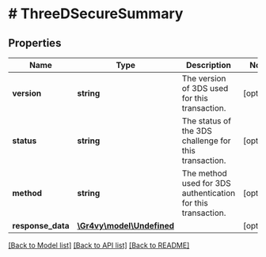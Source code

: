 # # ThreeDSecureSummary

## Properties

Name | Type | Description | Notes
------------ | ------------- | ------------- | -------------
**version** | **string** | The version of 3DS used for this transaction. | [optional]
**status** | **string** | The status of the 3DS challenge for this transaction. | [optional]
**method** | **string** | The method used for 3DS authentication for this transaction. | [optional]
**response_data** | [**\Gr4vy\model\Undefined**](Undefined.md) |  | [optional]

[[Back to Model list]](../../README.md#models) [[Back to API list]](../../README.md#endpoints) [[Back to README]](../../README.md)
